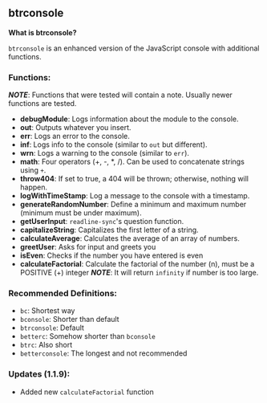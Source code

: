 ## btrconsole

**What is btrconsole?**

`btrconsole` is an enhanced version of the JavaScript console with additional functions.

### Functions:

**_NOTE_**: Functions that were tested will contain a note. Usually newer functions are tested.

- **debugModule**: Logs information about the module to the console.
- **out**: Outputs whatever you insert.
- **err**: Logs an error to the console.
- **inf**: Logs info to the console (similar to `out` but different).
- **wrn**: Logs a warning to the console (similar to `err`).
- **math**: Four operators (+, -, *, /). Can be used to concatenate strings using `+`.
- **throw404**: If set to true, a 404 will be thrown; otherwise, nothing will happen.
- **logWithTimeStamp**: Log a message to the console with a timestamp.
- **generateRandomNumber**: Define a minimum and maximum number (minimum must be under maximum).
- **getUserInput**: `readline-sync`'s question function.
- **capitalizeString**: Capitalizes the first letter of a string.
- **calculateAverage**: Calculates the average of an array of numbers.
- **greetUser**: Asks for input and greets you
- **isEven**: Checks if the number you have entered is even
- **calculateFactorial**: Calculate the factorial of the number (n), must be a POSITIVE (+) integer ***NOTE***: It will return ```infinity``` if number is too large.

### Recommended Definitions:

- `bc`: Shortest way
- `bconsole`: Shorter than default
- `btrconsole`: Default
- `betterc`: Somehow shorter than `bconsole`
- `btrc`: Also short
- `betterconsole`: The longest and not recommended

### Updates (1.1.9):

- Added new `calculateFactorial` function
